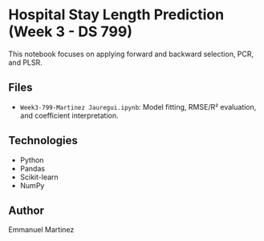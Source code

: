 # Hospital Stay Length Prediction (Week 3 - DS 799)

This notebook focuses on applying forward and backward selection, PCR, and PLSR.


## Files
- `Week3-799-Martinez Jauregui.ipynb`: Model fitting, RMSE/R² evaluation, and coefficient interpretation.

## Technologies
- Python
- Pandas
- Scikit-learn
- NumPy

## Author
Emmanuel Martinez

